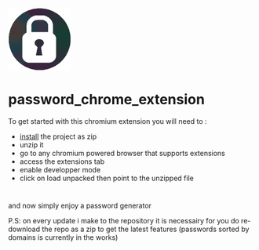 ![Logo](https://github.com/scyllastrikes/password_chrome_extension/blob/main/icon.png)
# password_chrome_extension
To get started with this chromium extension you will need to :
- [install](https://scribehow.com/shared/Download_password_extension_from_GitHub_repository__9Lx__v1XSYuOcrJ6ooYKtA) the project as zip 
- unzip it
- go to any chromium powered browser that supports extensions
- access the extensions tab
- enable developper mode
- click on load unpacked then point to the unzipped file
#
and now simply enjoy a password generator 

P.S: on every update i make to the repository it is necessairy for you do re-download the repo as a zip to get the latest features (passwords sorted by domains is currently in the works)
